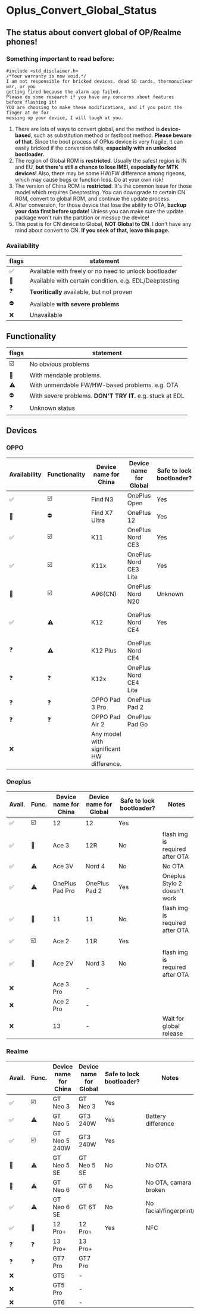# Oplus_Convert_Global_Status
## The status about convert global of OP/Realme phones!
### Something important to read before:

```
#include <std_disclaimer.h>
/*Your warranty is now void.*/ 
I am not responsible for bricked devices, dead SD cards, thermonuclear war, or you 
getting fired because the alarm app failed.
Please do some research if you have any concerns about features  before flashing it!
YOU are choosing to make these modifications, and if you point the finger at me for
messing up your device, I will laugh at you.
```

1. There are lots of ways to convert global, and the method is **device-based**, such as substitution method or fastboot method. **Please beware of that**. Since the boot process of OPlus device is very fragile, it can easily bricked if the conversion fails, **espacially with an unlocked bootloader.**
2. The region of Global ROM is **restricted**. Usually the safest region is IN and EU, **but there's still a chance to lose IMEI, especially for MTK devices!** Also, there may be some HW/FW difference among rigeons, which may cause bugs or function loss. Do at your own risk!
3. The version of China ROM is **restricted**. It's the common issue for those model which requires Deeptesting. You can downgrade to certain CN ROM, convert to global ROM, and continue the update process.
4. After conversion, for those device that lose the ability to OTA, **backup your data first before update!** Unless you can make sure the update package won't ruin the partition or messup the device! 
5. This post is for CN device to Global, **NOT Global to CN**. I don't have any mind about convert to CN. **If you seek of that, leave this page.**


### Availability
| flags | statement |
| ----- | -------- |
| ✅ | Available with freely or no need to unlock bootloader |
| 🔼 | Available with certain condition. e.g. EDL/Deeptesting |
| ❓ | **Teoritically** available, but not proven |
| ⛔ | Available **with severe problems** |
| ❌ | Unavailable |

## Functionality
| flags | statement |
| ----- | -------- |
| ☑️ | No obvious problems |
| 💬 | With mendable problems. |
| ⚠️ | With unmendable FW/HW-based problems. e.g. OTA |
| ⛔ | With severe problems. **DON'T TRY IT.** e.g. stuck at EDL  |
| ❓ | Unknown status |

## Devices
### OPPO
| Availability | Functionality | Device name for China | Device name for Global | Safe to lock bootloader? | Notes |
| - | - | - | - | - | - |
|✅|☑️|Find N3|OnePlus Open|Yes||
|🔼|⛔|Find X7 Ultra|OnePlus 12|Yes|No touchscreen|
|✅|☑️|K11|OnePlus Nord CE3|Yes||
|✅|☑️|K11x|OnePlus Nord CE3 Lite|Yes||
|🔼|☑️|A96(CN)|OnePlus Nord N20|Unknown||
|✅|⚠️|K12|OnePlus Nord CE4|Yes|NFC broken since CE4 doesn't have it|
|❓|⚠️|K12 Plus|OnePlus Nord CE4||Battery difference|
|❓|❓|K12x|OnePlus Nord CE4 Lite|||
|❓|❓|OPPO Pad 3 Pro|OnePlus Pad 2
|❓|❓|OPPO Pad Air 2|OnePlus Pad Go
|❌||Any model with significant HW difference. 

### Oneplus
| Avail. | Func. | Device name for China | Device name for Global | Safe to lock bootloader? | Notes |
| - | - | - | - | - | - |
|✅|☑️|12|12|Yes|
|✅|💬|Ace 3|12R|No|flash img is required after OTA|
|✅|⚠️|Ace 3V|Nord 4|No|No OTA|
|✅|⚠️|OnePlus Pad Pro|OnePlus Pad 2|Yes|Oneplus Stylo 2 doesn't work|
|✅|💬|11|11|No|flash img is required after OTA|
|✅|☑️|Ace 2|11R|Yes|
|✅|💬|Ace 2V|Nord 3|No|flash img is required after OTA|
|❌||Ace 3 Pro|-||
|❌||Ace 2 Pro|-||
|❌||13|-||Wait for global release

### Realme
| Avail. | Func. | Device name for China | Device name for Global | Safe to lock bootloader? | Notes |
| - | - | - | - | - | - |
|✅|☑️|GT Neo 3|GT Neo 3|Yes|
|✅|⚠️|GT Neo 5|GT3 240W|Yes|Battery difference|
|✅|☑️|GT Neo 5 240W|GT3 240W|Yes|
|🔼|⚠️|GT Neo 5 SE|GT Neo 5 SE|No|No OTA|
|🔼|⚠️|GT Neo 6|GT 6|No|No OTA, camara broken|
|✅|⚠️|GT Neo 6 SE|GT 6T|No|No facial/fingerprint/
|✅|💬|12 Pro+|12 Pro+|Yes|NFC
|❓|❓|13 Pro+|13 Pro+
|❓|❓|GT7 Pro|GT7 Pro
|❌||GT5|-|
|❌||GT5 Pro|-|
|❌||GT6|-|
